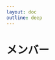 ```yaml
---
layout: doc
outline: deep
---
```

<script setup>
import { VPTeamMembers } from 'vitepress/theme'

const members = [
  {
    name: 'Hideo Iwasaki',
    title: 'metaPhorest Director',
    desc: '<a href="hideo-iwasaki">More...</a>',
    avatar: 'https://www.metaphorest.org/images/hideo-iwasaki.jpg',
    links: [
      { icon: 'facebook', link: 'https://www.facebook.com/iwasaki.hideo.5' },
    ],
  },
  {
    name: 'Georg Tremmel',
    title: 'Artist-in-Residence',
    desc: '<a href="georg-tremmel">More...</a>',
    avatar: 'https://www.github.com/trembl.png',
    links: [
      { icon: 'github', link: 'https://github.com/trembl' },
      { icon: 'x', link: 'https://x.com/trembl' },
      { icon: 'instagram', link: 'https://instagram.com/georg.tremmel' },
      { icon: 'facebook', link: 'https://fb.me/trembl' },
    ],
  },
  {
    name: 'Tomoki Matsumura',
    title: 'Artist-in-Residence',
    desc: '<a href="tomoki-matsumura">More...</a>',
    avatar: 'https://www.github.com/tomoki11.png',
    links: [
      { icon: 'github', link: 'https://github.com/tomoki11' },
      { icon: 'x', link: 'https://x.com/tomokimatsumura' },
      { icon: 'instagram', link: 'https://www.instagram.com/tomoki__matsumura/' },
      { icon: 'facebook', link: 'https://www.facebook.com/tomoki.matsumura11/' },
    ],
  }, 
]
</script>

# メンバー

<VPTeamMembers size="small" :members="members" />

